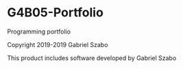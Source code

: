 # G4B05-Portfolio
Programming portfolio

Copyright 2019-2019 Gabriel Szabo

This product includes software developed by Gabriel Szabo
